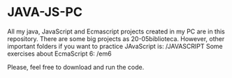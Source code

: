 # JAVA-JS-PC
All my java, JavaScript and Ecmascript projects created in my PC are in this repository. 
There are some big projects as 20-05biblioteca. 
However, other important folders if you want to practice JAvaScript is: /JAVASCRIPT 
Some exercises about EcmaScript 6:  /em6

Please, feel free to download and run the code.
